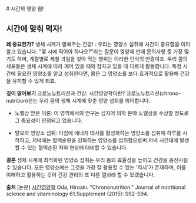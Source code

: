 
﻿# 시간의 영양 힘!
## 시간에 맞춰 먹자!

   
**왜 중요한가?**
생체 시계가 말해주는 건강! : 우리는 영양소 섭취에 시간이 중요함을 이미 알고 있습니다. "몇 시에 먹어야 하나요?"라는 질문이 영양제 판매 문의사항 중 가장 많기도 하며, 계절별로 제철 과일을 찾아 먹는 행위는 이러한 인식의 반증이죠. 우리 몸의 세포들은 생체 시계에 따라 깨어 있을 때와 잠자고 있을 때 다르게 활동합니다. 특정 시간에 필요한 영양소를 알고 섭취한다면, 몸은 그 영양소를 보다 효과적으로 활용해 건강을 유지할 수 있게 되죠.  
  
**깊이 알아보기**
크로노뉴트리션과 건강: 시간영양학이란? 크로노뉴트리션(chrono-nutrition)은는 우리 몸의 생체 시계에 맞춘 영양 섭취를 의미합니다.  
 - 노벨상 받은 이론: 이 영역에서의 연구는 심지어 의학 분야 노벨상을 수상할 정도로 그 중요성이 인정되고 있습니다.  
 
 - 탈모와 영양소 섭취: 아침에 에너지 대사를 활성화하는 영양소를 섭취해 하루를 시작하고, 저녁에는 혈액순환을 강화하는 영양소를 섭취함으로써 저녁 시간대에 발생할 수 있는 혈액순환 저하 현상에 대비할 수 있습니다.  
  
**결론**
생체 시계에 최적화된 영양소 섭취는 우리 몸의 효율성을 높이고 건강을 증진시킬 수 있습니다. 모든 영양소에는 그것을 가장 잘 활용할 수 있는 '적시'가 존재하며, 이를 이해하고 활용하는 것이 건강 관리의 또 다른 열쇠라 할 수 있겠습니다.

**출처**
[논문] [시간영양학](https://frontier-three.vercel.app/kr/m04/m0407/m040706) Oda, Hiroaki. "Chrononutrition." Journal of nutritional science and vitaminology 61.Supplement (2015): S92-S94.
<!--stackedit_data:
eyJoaXN0b3J5IjpbLTcwNDgzNzU1NiwtNDE0MzA3OTg3LC03MD
Q4Mzc1NTYsLTI5MzkyODExM119
-->